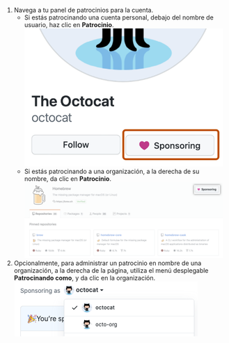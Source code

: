 1. Navega a tu panel de patrocinios para la cuenta.
   - Si estás patrocinando una cuenta personal, debajo del nombre de usuario, haz clic en **Patrocinio**. ![Botón de patrocinio](/assets/images/help/profile/sponsoring-button.png)
   -  Si estás patrocinando a una organización, a la derecha de su nombre, da clic en **Patrocinio**. ![Botón de patrocinio](/assets/images/help/sponsors/org-sponsoring-button.png)
1. Opcionalmente, para administrar un patrocinio en nombre de una organización, a la derecha de la página, utiliza el menú desplegable **Patrocinando como**, y da clic en la organización. ![Menú desplegable para elegir la cuenta bajo la cual patrocinas](/assets/images/help/sponsors/sponsoring-as-drop-down-menu.png)

